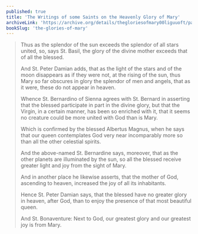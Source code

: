```yaml
---
published: true
title: 'The Writings of some Saints on the Heavenly Glory of Mary'
archiveLink: 'https://archive.org/details/thegloriesofmary00liguuoft/page/509?view=theater'
bookSlug: 'the-glories-of-mary'
---
```


> Thus as the splendor of the sun exceeds the splendor of all stars united, so, says St. Basil, the glory of the divine mother exceeds that of all the blessed.
>
> And St. Peter Damian adds, that as the light of the stars and of the moon disappears as if they were not, at the rising of the sun, thus Mary so far obscures in glory the splendor of men and angels, that as it were, these do not appear in heaven.
>
> Whence St. Bernardino of Sienna agrees with St. Bernard in asserting that the blessed participate in part in the divine glory, but that the Virgin, in a certain manner, has been so enriched with it, that it seems no creature could be more united with God than is Mary.
>
> Which is confirmed by the blessed Albertus Magnus, when he says that our queen contemplates God very near incomparably more so than all the other celestial spirits.
>
> And the above-named St. Bernardine says, moreover, that as the other planets are illuminated by the sun, so all the blessed receive greater light and joy from the sight of Mary.
>
> And in another place he likewise asserts, that the mother of God, ascending to heaven, increased the joy of all its inhabitants.
>
> Hence St. Peter Damian says, that the blessed have no greater glory in heaven, after God, than to enjoy the presence of that most beautiful queen.
>
> And St. Bonaventure: Next to God, our greatest glory and our greatest joy is from Mary.
